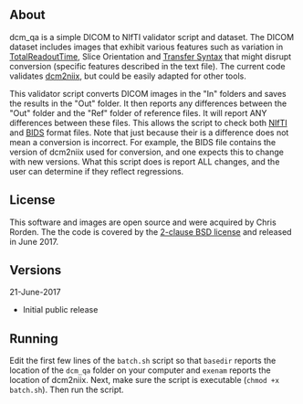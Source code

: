 
## About

dcm_qa is a simple DICOM to NIfTI validator script and dataset. The DICOM dataset includes images that exhibit various features such as variation in [TotalReadoutTime](https://github.com/rordenlab/dcm2niix/issues/98), Slice Orientation and [Transfer Syntax](https://www.nitrc.org/plugins/mwiki/index.php/dcm2nii:MainPage#Transfer_Syntaxes_and_Compressed_Images) that might disrupt conversion (specific features described in the text file). The current code validates [dcm2niix](https://github.com/rordenlab/dcm2niix), but could be easily adapted for other tools.

This validator script converts DICOM images in the "In" folders and saves the results in the "Out" folder. It then reports any differences between the "Out" folder and the "Ref" folder of reference files. It will report ANY differences between these files. This allows the script to check both [NIfTI](https://brainder.org/2012/09/23/the-nifti-file-format/) and [BIDS](http://bids.neuroimaging.io) format files. Note that just because their is a difference does not mean a conversion is incorrect. For example, the BIDS file contains the version of dcm2niix used for conversion, and one expects this to change with new versions. What this script does is report ALL changes, and the user can determine if they reflect regressions.

## License

This software and images are open source and were acquired by Chris Rorden. The the code is covered by the [2-clause BSD license](https://opensource.org/licenses/BSD-2-Clause) and released in June 2017.

## Versions

21-June-2017
 - Initial public release

## Running

Edit the first few lines of the `batch.sh` script so that `basedir` reports the location of the `dcm_qa` folder on your computer and `exenam` reports the location of dcm2niix. Next, make sure the script is executable (`chmod +x batch.sh`). Then run the script.